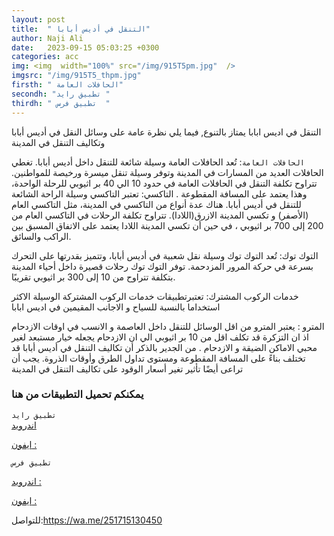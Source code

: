 ```yaml
---
layout: post
title:  " التنقل في أديس أبابا"
author: Naji Ali
date:   2023-09-15 05:03:25 +0300
categories: acc
img: <img  width="100%" src="/img/915T5pm.jpg"  />
imgsrc: "/img/915T5_thpm.jpg" 
firsth: " الحافلات العامة"
secondh: "تطبيق رايد "
thirdh: " تطبيق فرس  "
---
```


التنقل في اديس ابابا يمتاز بالتنوع, فيما يلي نظرة عامة على وسائل النقل في أديس أبابا وتكاليف التنقل في المدينة 




`الحافلات العامة`: تُعد الحافلات العامة وسيلة شائعة للتنقل داخل أديس أبابا. تغطي الحافلات العديد من المسارات في المدينة وتوفر وسيلة تنقل ميسرة ورخيصة للمواطنين. تتراوح تكلفة التنقل في الحافلات العامة في حدود 10 الي 40  بر اثيوبي  للرحلة الواحدة، وهذا يعتمد على المسافة المقطوعة
.
التاكسي:  تعتبر التاكسي وسيلة الراحة الشائعة للتنقل في أديس أبابا. هناك عدة أنواع من التاكسي في المدينة، مثل التاكسي العام (الأصفر) و تكسي المدينة الازرق(اللادا). تتراوح تكلفة الرحلات في التاكسي العام من 200 إلى 700 بر اثيوبي ، في حين أن تكسي المدينة  اللادا يعتمد على الاتفاق المسبق بين الراكب والسائق.


التوك توك: تُعد التوك توك وسيلة نقل شعبية في أديس أبابا، وتتميز بقدرتها على التحرك بسرعة في حركة المرور المزدحمة. توفر التوك توك رحلات قصيرة داخل أحياء المدينة بتكلفة تتراوح من 10 إلى 300 بر اثيوبي تقريبًا.


خدمات الركوب المشترك: تعتبرتطبيقات خدمات الركوب المشتركة الوسيلة الاكثر استخداما بالنسبة للسياح و الاجانب المقيمين في اديس ابابا


المترو : يعتبر المترو من اقل الوسائل للتنقل داخل العاصمة و الانسب في اوقات الازدحام اذ  ان التزكرة قد تكلف اقل من 10 بر اثيوبي الي ان الازدحام يجعله خيار مستبعد لغير محبي الاماكن الضيقة و الازدحام .
من الجدير بالذكر أن تكاليف التنقل في أديس أبابا قد تختلف بناءً على المسافة المقطوعة ومستوى تداول الطرق وأوقات الذروة. يجب أن تراعى أيضًا تأثير تغير أسعار الوقود على تكاليف التنقل في المدينة


<h3>يمكنكم تحميل التطبيقات من هنا</h3>

`تطبيق رايد `
<br>
<a href="https://play.google.com/store/apps/details?id=com.multibrains.taxi.passenger.ridepassengeret&hl=en&gl=US">اندرويد </a>

 <a href= "https://apps.apple.com/us/app/ride-ethiopia-djibouti/id1375514824"> ايفون :   </a>

`تطبيق فرس `

<a href="https://play.google.com/store/apps/details?id=com.feres.user&hl=en&gl=US">اندرويد : </a>

<a href="https://apps.apple.com/ke/app/feres/id1477739364">ايفون : </a>




للتواصل:https://wa.me/251715130450

